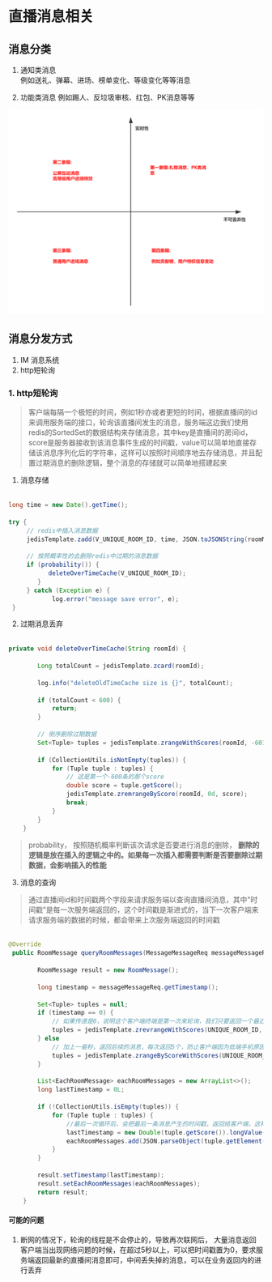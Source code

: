 # 直播消息相关  

## 消息分类 
1. 通知类消息  
    例如送礼、弹幕、进场、榜单变化、等级变化等等消息  

2. 功能类消息 
    例如踢人、反垃圾审核、红包、PK消息等等     

![图 0](../images/710ace0896a1efe877756ce52329ab8101345d87e289ce2a6a356aeba5a19115.png)  


## 消息分发方式 
1. IM 消息系统  
2. http短轮询  



### 1. http短轮询  
> 客户端每隔一个极短的时间，例如1秒亦或者更短的时间，根据直播间的id来调用服务端的接口，轮询该直播间发生的消息，服务端这边我们使用redis的SortedSet的数据结构来存储消息，其中key是直播间的房间id，score是服务器接收到该消息事件生成的时间戳，value可以简单地直接存储该消息序列化后的字符串，这样可以按照时间顺序地去存储消息，并且配置过期消息的删除逻辑，整个消息的存储就可以简单地搭建起来   

1. 消息存储  

```java

long time = new Date().getTime();
 
try {
     // redis中插入消息数据
     jedisTemplate.zadd(V_UNIQUE_ROOM_ID, time, JSON.toJSONString(roomMessage));
 
     // 按照概率性的去删除redis中过期的消息数据
     if (probability()) {
           deleteOverTimeCache(V_UNIQUE_ROOM_ID);
        }
     } catch (Exception e) {
            log.error("message save error", e);
 }
```


2. 过期消息丢弃  
```java 

private void deleteOverTimeCache(String roomId) {
 
        Long totalCount = jedisTemplate.zcard(roomId);
 
        log.info("deleteOldTimeCache size is {}", totalCount);
 
        if (totalCount < 600) {
            return;
        }
 
        // 倒序删除过期数据
        Set<Tuple> tuples = jedisTemplate.zrangeWithScores(roomId, -601, -1);
 
        if (CollectionUtils.isNotEmpty(tuples)) {
            for (Tuple tuple : tuples) {
                // 这是第一个-600条的那个score
                double score = tuple.getScore();
                jedisTemplate.zremrangeByScore(roomId, 0d, score);
                break;
            }
        }
    }

```
> probability， 按照随机概率判断该次请求是否要进行消息的删除， __删除的逻辑是放在插入的逻辑之中的。如果每一次插入都需要判断是否要删除过期数据，会影响插入的性能__   


3. 消息的查询 
> 通过直播间id和时间戳两个字段来请求服务端以查询直播间消息，其中"时间戳"是每一次服务端返回的，这个时间戳是渐进式的，当下一次客户端来请求服务端的数据的时候，都会带来上次服务端返回的时间戳   

```java 

@Override
 public RoomMessage queryRoomMessages(MessageMessageReq messageMessageReq) {
 
        RoomMessage result = new RoomMessage();
 
        long timestamp = messageMessageReq.getTimestamp();
 
        Set<Tuple> tuples = null;
        if (timestamp == 0) {
            // 如果传递是0，说明这个客户端终端是第一次来轮询，我们只要返回一个最近最新的消息返回即可
            tuples = jedisTemplate.zrevrangeWithScores(UNIQUE_ROOM_ID, 0, 0);
        } else
            // 加上一毫秒，返回后续的消息，每次返回5个，防止客户端因为低端手机原因，过多的消息渲染不出来
            tuples = jedisTemplate.zrangeByScoreWithScores(UNIQUE_ROOM_ID, timestamp + 1, System.currentTimeMillis(), 0, 5);
        }
 
        List<EachRoomMessage> eachRoomMessages = new ArrayList<>();
        long lastTimestamp = 0L;
 
        if (!CollectionUtils.isEmpty(tuples)) {
            for (Tuple tuple : tuples) {
                //最后一次循环后，会把最后一条消息产生的时间戳，返回给客户端，这样下次客户端就可以拿着这个时间戳来进行查询
                lastTimestamp = new Double(tuple.getScore()).longValue();
                eachRoomMessages.add(JSON.parseObject(tuple.getElement(), EachRoomMessage.class));
            }
        }
 
        result.setTimestamp(lastTimestamp);
        result.setEachRoomMessages(eachRoomMessages);
        return result;
    }
```

#### 可能的问题 
1. 断网的情况下，轮询的线程是不会停止的，导致再次联网后， 大量消息返回  
    客户端当出现网络问题的时候，在超过5秒以上，可以把时间戳置为0，要求服务端返回最新的直播间消息即可，中间丢失掉的消息，可以在业务返回内的进行丢弃   

